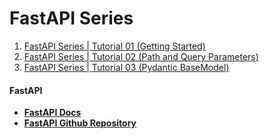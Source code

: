 # FastAPI Series

1. [FastAPI Series | Tutorial 01 (Getting Started)](https://www.youtube.com/watch?v=tKL6wEqbyNs&t=47s)
2. [FastAPI Series | Tutorial 02 (Path and Query Parameters)](https://www.youtube.com/watch?v=uldt_GTvZFI&t=2s)
3. [FastAPI Series | Tutorial 03 (Pydantic BaseModel)](https://www.youtube.com/watch?v=ZZhBIyXbY4I&t=2s)

#### FastAPI

* **[FastAPI Docs](https://fastapi.tiangolo.com)**
* **[FastAPI Github Repository](https://github.com/tiangolo/fastapi)**
